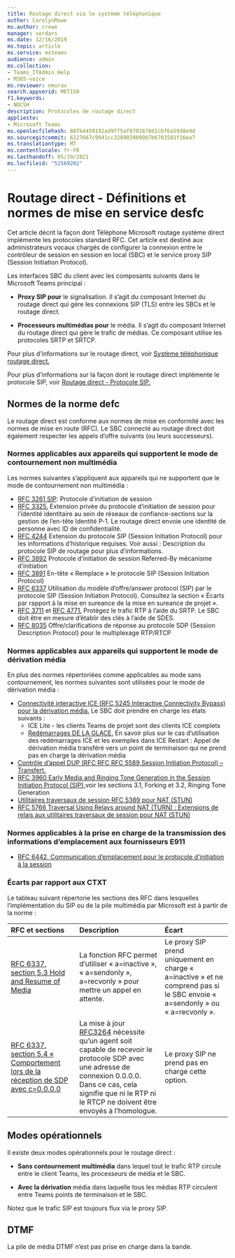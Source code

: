 ```yaml
---
title: Routage direct via le système téléphonique
author: CarolynRowe
ms.author: crowe
manager: serdars
ms.date: 12/16/2019
ms.topic: article
ms.service: msteams
audience: admin
ms.collection:
- Teams_ITAdmin_Help
- M365-voice
ms.reviewer: nmurav
search.appverid: MET150
f1.keywords:
- NOCSH
description: Protocoles de routage direct
appliesto:
- Microsoft Teams
ms.openlocfilehash: 88fb4459192ad9ff5af8702878d1cbf6a59d8e9d
ms.sourcegitcommit: 6227667c9941cc3289029099b7b6781581f16ea7
ms.translationtype: MT
ms.contentlocale: fr-FR
ms.lasthandoff: 05/19/2021
ms.locfileid: "52569202"
---
```

# <a name="direct-routing---definitions-and-rfc-standards"></a>Routage direct - Définitions et normes de mise en service desfc

Cet article décrit la façon dont Téléphone Microsoft routage système direct implémente les protocoles standard RFC. Cet article est destiné aux administrateurs vocaux chargés de configurer la connexion entre le contrôleur de session en session en local (SBC) et le service proxy SIP (Session Initiation Protocol).

Les interfaces SBC du client avec les composants suivants dans le Microsoft Teams principal : 

- **Proxy SIP pour** le signalisation. Il s’agit du composant Internet du routage direct qui gère les connexions SIP (TLS) entre les SBCs et le routage direct.

- **Processeurs multimédias pour** le média. Il s’agit du composant Internet du routage direct qui gère le trafic de médias. Ce composant utilise les protocoles SRTP et SRTCP.


Pour plus d’informations sur le routage direct, voir [Système téléphonique routage direct.](direct-routing-landing-page.md)

Pour plus d’informations sur la façon dont le routage direct implémente le protocole SIP, voir [Routage direct - Protocole SIP.](direct-routing-protocols-sip.md)

## <a name="rfc-standards"></a>Normes de la norme defc

Le routage direct est conforme aux normes de mise en conformité avec les normes de mise en route (RFC).  Le SBC connecté au routage direct doit également respecter les appels d’offre suivants (ou leurs successeurs). 

### <a name="standards-applicable-to-devices-that-support-non-media-bypass-mode"></a>Normes applicables aux appareils qui supportent le mode de contournement non multimédia 

Les normes suivantes s’appliquent aux appareils qui ne supportent que le mode de contournement non multimédia :

- [RFC 3261 SIP](https://tools.ietf.org/html/rfc3261): Protocole d’initiation de session
- [RFC 3325.](https://www.ietf.org/rfc/rfc3325) Extension privée du protocole d’initiation de session pour l’identité identitaire au sein de réseaux de confiance-sections sur la gestion de l’en-tête Identité P-1. Le routage direct envoie une identité de personne avec ID de confidentialité. 
- [RFC 4244](https://www.ietf.org/rfc/rfc4244.txt) Extension du protocole SIP (Session Initiation Protocol) pour les informations d’historique requises. Voir aussi : Description du protocole SIP de routage pour plus d’informations.
- [RFC 3892](https://www.ietf.org/rfc/rfc3892.txt) Protocole d’initiation de session Referred-By mécanisme d’initiation
- [RFC 3891](https://www.ietf.org/rfc/rfc3891.txt) En-tête « Remplace » le protocole SIP (Session Initiation Protocol) 
- [RFC 6337](https://tools.ietf.org/html/rfc6337) Utilisation du modèle d’offre/answer protocol (SIP) par le protocole SIP (Session Initiation Protocol).
  Consultez la section « Écarts par rapport à la mise en sureance de la mise en sureance de projet ».
- [RFC 3711](https://tools.ietf.org/html/rfc3711) et [RFC 4771.](https://tools.ietf.org/html/rfc4771) Protégez le trafic RTP à l’aide du SRTP. Le SBC doit être en mesure d’établir des clés à l’aide de SDES. 
- [RFC 8035](https://www.ietf.org/rfc/rfc8035.txt) Offre/clarifications de réponse au protocole SDP (Session Description Protocol) pour le multiplexage RTP/RTCP

### <a name="standards-applicable-to-devices-that-support-media-bypass-mode"></a>Normes applicables aux appareils qui supportent le mode de dérivation média

En plus des normes répertoriées comme applicables au mode sans contournement, les normes suivantes sont utilisées pour le mode de dérivation média :

- [Connectivité interactive ICE (RFC 5245 Interactive Connectivity Bypass) pour la dérivation média.](https://tools.ietf.org/html/rfc5245)  Le SBC doit prendre en charge les états suivants :
  - ICE Lite - les clients Teams de projet sont des clients ICE complets
  - [Redémarrages DE LA GLACE.](https://tools.ietf.org/html/rfc5245#section-9.1.1.1) En savoir plus sur le cas d’utilisation des redémarrages ICE et les exemples dans ICE Restart : Appel de dérivation média transféré vers un point de terminaison qui ne prend pas en charge la dérivation média   
- [Contrôle d’appel DUP (RFC RFC RFC 5589 Session Initiation Protocol) – Transfert.](https://tools.ietf.org/html/rfc5589) 
- [RFC 3960 Early Media and Ringing Tone Generation in the Session Initiation Protocol (SIP),](https://tools.ietf.org/html/rfc3960)voir les sections 3.1, Forking et 3.2, Ringing Tone Generation 
- [Utilitaires traversaux de session RFC 5389 pour NAT (STUN)](https://tools.ietf.org/html/rfc5389)
- [RFC 5766 Traversal Using Relays around NAT (TURN) : Extensions de relais aux utilitaires traversaux de session pour NAT (STUN)](https://tools.ietf.org/html/rfc5766)

### <a name="standards-applicable-to-support-conveying-location-information-to-e911-providers"></a>Normes applicables à la prise en charge de la transmission des informations d’emplacement aux fournisseurs E911

- [RFC 6442, Communication d’emplacement pour le protocole d’initiation à la session](https://tools.ietf.org/html/rfc6442)

### <a name="deviations-from-the-rfcs"></a>Écarts par rapport aux CTXT

Le tableau suivant répertorie les sections des RFC dans lesquelles l’implémentation du SIP ou de la pile multimédia par Microsoft est à partir de la norme :

| RFC et sections | Description | Écart |
| :---------------------  |:---------------------- |:-----------------------|
| [RFC 6337, section 5.3 Hold and Resume of Media](https://tools.ietf.org/html/rfc6337#section-5.3) | La fonction RFC permet d’utiliser « a=inactive », « a=sendonly », a=recvonly » pour mettre un appel en attente. |Le proxy SIP prend uniquement en charge « a=inactive » et ne comprend pas si le SBC envoie « a=sendonly » ou « a=recvonly ».
| [RFC 6337, section 5.4 « Comportement lors de la réception de SDP avec c=0.0.0.0](https://tools.ietf.org/html/rfc6337#section-5.4) | La mise à jour [RFC3264](https://tools.ietf.org/html/rfc3264) nécessite qu’un agent soit capable de recevoir le protocole SDP avec une adresse de connexion 0.0.0.0. Dans ce cas, cela signifie que ni le RTP ni le RTCP ne doivent être envoyés à l’homologue. | Le proxy SIP ne prend pas en charge cette option. |

## <a name="operational-modes"></a>Modes opérationnels

Il existe deux modes opérationnels pour le routage direct :

- **Sans contournement multimédia** dans lequel tout le trafic RTP circule entre le client Teams, les processeurs de média et le SBC.  

- **Avec la dérivation** média dans laquelle tous les médias RTP circulent entre Teams points de terminaison et le SBC. 

Notez que le trafic SIP est toujours flux via le proxy SIP. 

## <a name="dtmf"></a>DTMF
La pile de média DTMF n’est pas prise en charge dans la bande.
